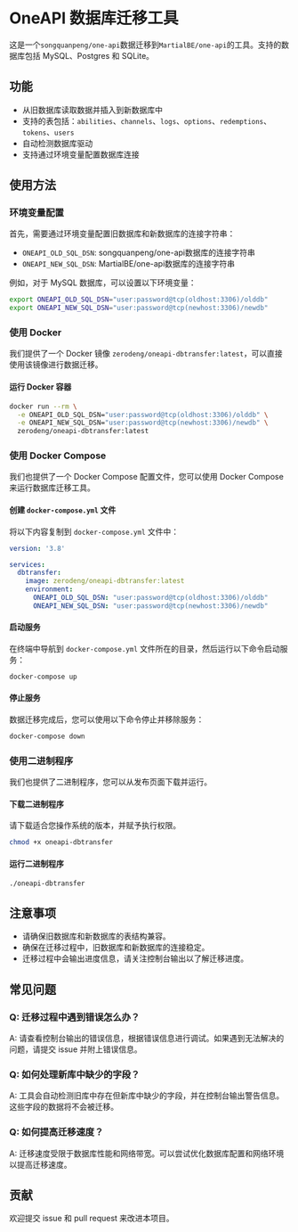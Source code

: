 # OneAPI 数据库迁移工具

这是一个`songquanpeng/one-api`数据迁移到`MartialBE/one-api`的工具。支持的数据库包括 MySQL、Postgres 和 SQLite。

## 功能

- 从旧数据库读取数据并插入到新数据库中
- 支持的表包括：`abilities`、`channels`、`logs`、`options`、`redemptions`、`tokens`、`users`
- 自动检测数据库驱动
- 支持通过环境变量配置数据库连接

## 使用方法

### 环境变量配置

首先，需要通过环境变量配置旧数据库和新数据库的连接字符串：

- `ONEAPI_OLD_SQL_DSN`: songquanpeng/one-api数据库的连接字符串
- `ONEAPI_NEW_SQL_DSN`: MartialBE/one-api数据库的连接字符串

例如，对于 MySQL 数据库，可以设置以下环境变量：

```bash
export ONEAPI_OLD_SQL_DSN="user:password@tcp(oldhost:3306)/olddb"
export ONEAPI_NEW_SQL_DSN="user:password@tcp(newhost:3306)/newdb"
```

### 使用 Docker

我们提供了一个 Docker 镜像 `zerodeng/oneapi-dbtransfer:latest`，可以直接使用该镜像进行数据迁移。

#### 运行 Docker 容器

```bash
docker run --rm \
  -e ONEAPI_OLD_SQL_DSN="user:password@tcp(oldhost:3306)/olddb" \
  -e ONEAPI_NEW_SQL_DSN="user:password@tcp(newhost:3306)/newdb" \
  zerodeng/oneapi-dbtransfer:latest
```

### 使用 Docker Compose

我们也提供了一个 Docker Compose 配置文件，您可以使用 Docker Compose 来运行数据库迁移工具。

#### 创建 `docker-compose.yml` 文件

将以下内容复制到 `docker-compose.yml` 文件中：

```yaml
version: '3.8'

services:
  dbtransfer:
    image: zerodeng/oneapi-dbtransfer:latest
    environment:
      ONEAPI_OLD_SQL_DSN: "user:password@tcp(oldhost:3306)/olddb"
      ONEAPI_NEW_SQL_DSN: "user:password@tcp(newhost:3306)/newdb"
```

#### 启动服务

在终端中导航到 `docker-compose.yml` 文件所在的目录，然后运行以下命令启动服务：

```bash
docker-compose up
```

#### 停止服务

数据迁移完成后，您可以使用以下命令停止并移除服务：

```bash
docker-compose down
```

### 使用二进制程序

我们也提供了二进制程序，您可以从发布页面下载并运行。

#### 下载二进制程序

请下载适合您操作系统的版本，并赋予执行权限。

```bash
chmod +x oneapi-dbtransfer
```

#### 运行二进制程序

```bash
./oneapi-dbtransfer
```

## 注意事项

- 请确保旧数据库和新数据库的表结构兼容。
- 确保在迁移过程中，旧数据库和新数据库的连接稳定。
- 迁移过程中会输出进度信息，请关注控制台输出以了解迁移进度。

## 常见问题

### Q: 迁移过程中遇到错误怎么办？

A: 请查看控制台输出的错误信息，根据错误信息进行调试。如果遇到无法解决的问题，请提交 issue 并附上错误信息。

### Q: 如何处理新库中缺少的字段？

A: 工具会自动检测旧库中存在但新库中缺少的字段，并在控制台输出警告信息。这些字段的数据将不会被迁移。

### Q: 如何提高迁移速度？

A: 迁移速度受限于数据库性能和网络带宽。可以尝试优化数据库配置和网络环境以提高迁移速度。

## 贡献

欢迎提交 issue 和 pull request 来改进本项目。
